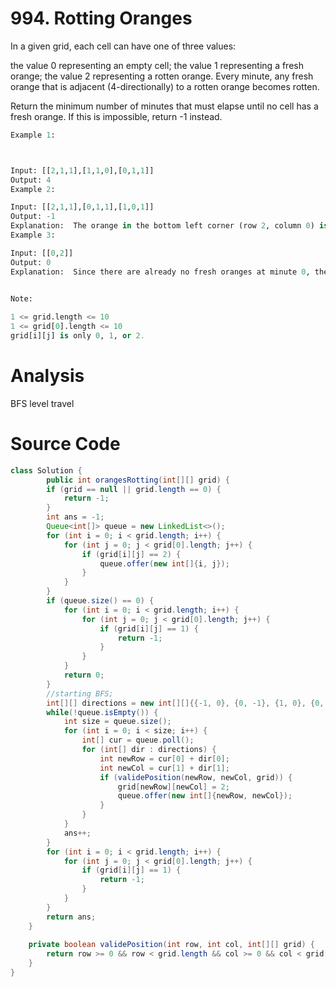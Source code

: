 # 994. Rotting Oranges
In a given grid, each cell can have one of three values:

the value 0 representing an empty cell;
the value 1 representing a fresh orange;
the value 2 representing a rotten orange.
Every minute, any fresh orange that is adjacent (4-directionally) to a rotten orange becomes rotten.

Return the minimum number of minutes that must elapse until no cell has a fresh orange.  If this is impossible, return -1 instead.

```python
Example 1:



Input: [[2,1,1],[1,1,0],[0,1,1]]
Output: 4
Example 2:

Input: [[2,1,1],[0,1,1],[1,0,1]]
Output: -1
Explanation:  The orange in the bottom left corner (row 2, column 0) is never rotten, because rotting only happens 4-directionally.
Example 3:

Input: [[0,2]]
Output: 0
Explanation:  Since there are already no fresh oranges at minute 0, the answer is just 0.
 

Note:

1 <= grid.length <= 10
1 <= grid[0].length <= 10
grid[i][j] is only 0, 1, or 2.
```

# Analysis
BFS level travel
# Source Code

```java
class Solution {
        public int orangesRotting(int[][] grid) {
        if (grid == null || grid.length == 0) {
            return -1;
        }
        int ans = -1;
        Queue<int[]> queue = new LinkedList<>();
        for (int i = 0; i < grid.length; i++) {
            for (int j = 0; j < grid[0].length; j++) {
                if (grid[i][j] == 2) {
                    queue.offer(new int[]{i, j});
                }
            }
        }
        if (queue.size() == 0) {
            for (int i = 0; i < grid.length; i++) {
                for (int j = 0; j < grid[0].length; j++) {
                    if (grid[i][j] == 1) {
                        return -1;
                    }
                }
            }
            return 0;
        }
        //starting BFS;
        int[][] directions = new int[][]{{-1, 0}, {0, -1}, {1, 0}, {0, 1}};
        while(!queue.isEmpty()) {
            int size = queue.size();
            for (int i = 0; i < size; i++) {
                int[] cur = queue.poll();
                for (int[] dir : directions) {
                    int newRow = cur[0] + dir[0];
                    int newCol = cur[1] + dir[1];
                    if (validePosition(newRow, newCol, grid)) {
                        grid[newRow][newCol] = 2;
                        queue.offer(new int[]{newRow, newCol});
                    }
                }
            }
            ans++;
        }
        for (int i = 0; i < grid.length; i++) {
            for (int j = 0; j < grid[0].length; j++) {
                if (grid[i][j] == 1) {
                    return -1;
                }
            }
        }
        return ans;
    }
    
    private boolean validePosition(int row, int col, int[][] grid) {
        return row >= 0 && row < grid.length && col >= 0 && col < grid[0].length && grid[row][col] == 1;
    }
}
```